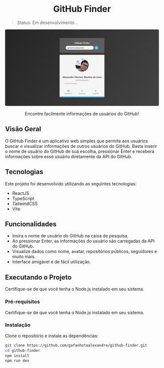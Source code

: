 <h1 align="center">GitHub Finder</h1>

> Status: Em desenvolvimento...

<p align="center">
  <img src="/src//assets/preview.png" alt="GitHub Finder Preview" style="border-radius: 4px">
</p>


<p align="center">Encontre facilmente informações de usuários do GitHub!</p>

## Visão Geral
O GitHub Finder é um aplicativo web simples que permite aos usuários buscar e visualizar informações de outros usuários do GitHub. Basta inserir o nome de usuário do GitHub de sua escolha, pressionar Enter e receberá informações sobre esse usuário diretamente da API do GitHub.

## Tecnologias
Este projeto foi desenvolvido utilizando as seguintes tecnologias:

- ReactJS
- TypeScript
- TailwindCSS 
- Vite

## Funcionalidades
- Insira o nome de usuário do GitHub na caixa de pesquisa.
- Ao pressionar Enter, as informações do usuário são carregadas da API do GitHub.
- Visualize dados como nome, avatar, repositórios públicos, seguidores e muito mais.
- Interface amigável e de fácil utilização.

## Executando o Projeto
Certifique-se de que você tenha o Node.js instalado em seu sistema.

### Pré-requisitos

Certifique-se de que você tenha o Node.js instalado em seu sistema.

### Instalação
Clone o repositório e instale as dependências:

```bash
git clone https://github.com/gafanhotoalexandre/github-finder.git
cd github-finder
npm install
npm run dev
```
